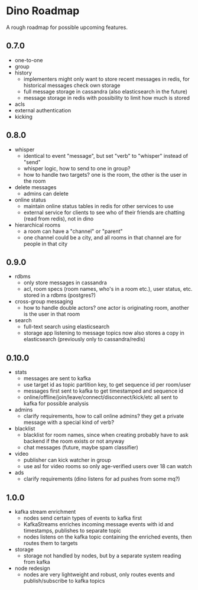 # Dino Roadmap

A rough roadmap for possible upcoming features.

0.7.0
---
* one-to-one
* group
* history
    - implementers might only want to store recent messages in redis, for historical messages check own storage
    - full message storage in cassandra (also elasticsearch in the future)
    - message storage in redis with possibility to limit how much is stored
* acls
* external authentication
* kicking

0.8.0 
---
* whisper
    - identical to event "message", but set "verb" to "whisper" instead of "send"
    - whisper logic, how to send to one in group?
    - how to handle two targets? one is the room, the other is the user in the room
* delete messages
    - admins can delete
* online status
    - maintain online status tables in redis for other services to use
    - external service for clients to see who of their friends are chatting (read from redis), not in dino
* hierarchical rooms
    - a room can have a "channel" or "parent"
    - one channel could be a city, and all rooms in that channel are for people in that city

0.9.0
---
* rdbms
    - only store messages in cassandra
    - acl, room specs (room names, who's in a room etc.), user status, etc. stored in a rdbms (postgres?)
* cross-group messaging
    - how to handle double actors? one actor is originating room, another is the user in that room
* search
    - full-text search using elasticsearch
    - storage app listening to message topics now also stores a copy in elasticsearch (previously only to cassandra/redis)

0.10.0
---
* stats
    - messages are sent to kafka
    - use target id as topic partition key, to get sequence id per room/user
    - messages first sent to kafka to get timestamped and sequence id
    - online/offline/join/leave/connect/disconnect/kick/etc all sent to kafka for possible analysis
* admins
    - clarify requirements, how to call online admins? they get a private message with a special kind of verb?
* blacklist
    - blacklist for room names, since when creating probably have to ask backend if the room exists or not anyway
    - chat messages (future, maybe spam classifier)
* video
    - publisher can kick watcher in group
    - use asl for video rooms so only age-verified users over 18 can watch
* ads
    - clarify requirements (dino listens for ad pushes from some mq?)

1.0.0
---
* kafka stream enrichment
    - nodes send certain types of events to kafka first
    - KafkaStreams enriches incoming message events with id and timestamps, publishes to separate topic
    - nodes listens on the kafka topic containing the enriched events, then routes them to targets
* storage
    - storage not handled by nodes, but by a separate system reading from kafka
* node redesign
    - nodes are very lightweight and robust, only routes events and publish/subscribe to kafka topics
